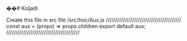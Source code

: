 ��# Koljadi

Create this file in src file /src/hoc/Aux.js
////////////////////////////////////////
const aux = (props) => props.children
export default aux;
///////////////////////////////////////
